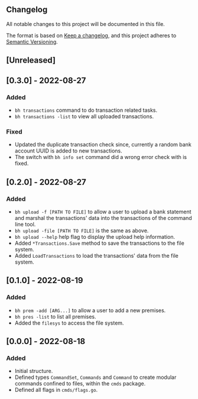 ## Changelog
All notable changes to this project will be documented in this file.

The format is based on [Keep a changelog](https://keepachangelog.com/en/1.0.0/),
and this project adheres to [Semantic Versioning](https://semver.org/spec/v2.0.0.html).

## [Unreleased]

## [0.3.0] - 2022-08-27 
### Added
- `bh transactions` command to do transaction related tasks.
- `bh transactions -list` to view all uploaded transactions.

### Fixed
- Updated the duplicate transaction check since, currently a random bank account
UUID is added to new transactions.
- The switch with `bh info set` command did a wrong error check with is fixed.

## [0.2.0] - 2022-08-27
### Added
- `bh upload -f [PATH TO FILE]` to allow a user to upload a bank statement and 
marshal the transactions' data into the transactions of the command line tool.
- `bh upload -file [PATH TO FILE]` is the same as above.
- `bh upload --help` help flag to display the upload help information.
- Added `*Transactions.Save` method to save the transactions to the file system.
- Added `LoadTransactions` to load the transactions' data from the file system.

## [0.1.0] - 2022-08-19
### Added
- `bh prem -add [ARG...]` to allow a user to add a new premises.
- `bh pres -list` to list all premises.
- Added the `filesys` to access the file system. 

## [0.0.0] - 2022-08-18
### Added
- Initial structure.
- Defined types `CommandSet`, `Commands` and `Command` to create modular
commands confined to files, within the `cmds` package.
- Defined all flags in `cmds/flags.go`.


